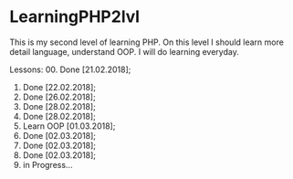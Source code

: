 # LearningPHP2lvl
This is my second level of learning PHP.
On this level I should learn more detail language, understand OOP.
I will do learning everyday.

Lessons:
00. Done [21.02.2018];
01. Done [22.02.2018];
02. Done [26.02.2018];
03. Done [28.02.2018];
04. Done [28.02.2018];
05. Learn OOP [01.03.2018];
05. Done [02.03.2018];
06. Done [02.03.2018];
07. Done [02.03.2018];
08. in Progress...

